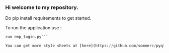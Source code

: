 ### Hi welcome to my repository.

Do pip install requirements to get started.

To run the application use :
```python
run emp_login.py```

You can get more style sheets at [here](https://github.com/sommerc/pyqt-stylesheets) and [here](https://github.com/ColinDuquesnoy/QDarkStyleSheet)
